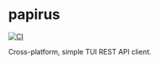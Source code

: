 # papirus

[![CI](https://github.com//papirus/workflows/CI/badge.svg)](https://github.com/nikhil-prabhu/papirus/actions)

Cross-platform, simple TUI REST API client.
